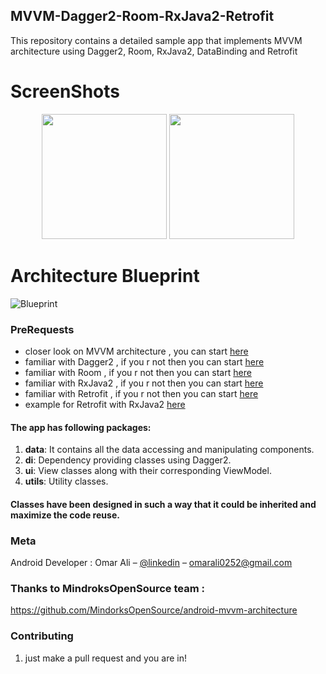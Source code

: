 ## MVVM-Dagger2-Room-RxJava2-Retrofit
This repository contains a detailed sample app that implements MVVM architecture using Dagger2, Room, RxJava2, DataBinding and Retrofit

# ScreenShots

<p align="center">
  <img src="https://github.com/OmarAliSaid/MVVM-Dagger2-Room-RxJava2-Retrofit/blob/master/screenshot/Screenshot_0.jpeg" width="200"/>
  <img src="https://github.com/OmarAliSaid/MVVM-Dagger2-Room-RxJava2-Retrofit/blob/master/screenshot/Screenshot_1.jpeg" width="200"/>
</p>

# Architecture Blueprint
![Blueprint](https://github.com/OmarAliSaid/MVVM-Dagger2-Room-RxJava2-Retrofit/blob/master/screenshot/Screenshot_2.png)

### PreRequests
* closer look on MVVM architecture , you can start <a href="https://medium.com/upday-devs/android-architecture-patterns-part-3-model-view-viewmodel-e7eeee76b73b">here</a> 
* familiar with Dagger2 , if you r not then you can start <a href="https://blog.mindorks.com/a-complete-guide-to-learn-dagger-2-b4c7a570d99c">here</a> 
* familiar with Room , if you r not then you can start <a href="https://medium.freecodecamp.org/room-sqlite-beginner-tutorial-2e725e47bfab">here</a> 
* familiar with RxJava2 , if you r not then you can start <a href="https://medium.com/@factoryhr/understanding-java-rxjava-for-beginners-5eacb8de12ca">here</a>
* familiar with Retrofit , if you r not then you can start <a href="https://medium.com/@prakash_pun/retrofit-a-simple-android-tutorial-48437e4e5a23">here</a>
* example for Retrofit with RxJava2 <a href="https://medium.com/3xplore/handling-api-calls-using-retrofit-2-and-rxjava-2-187y71c891b6ae">here</a>

#### The app has following packages:
1. **data**: It contains all the data accessing and manipulating components.
2. **di**: Dependency providing classes using Dagger2.
3. **ui**: View classes along with their corresponding ViewModel.
4. **utils**: Utility classes.

#### Classes have been designed in such a way that it could be inherited and maximize the code reuse.

### Meta
Android Developer : Omar Ali – [@linkedin](https://www.linkedin.com/in/omarali-s/) – omarali0252@gmail.com

### Thanks to MindroksOpenSource team :
https://github.com/MindorksOpenSource/android-mvvm-architecture

### Contributing

1. just make a pull request and you are in!
